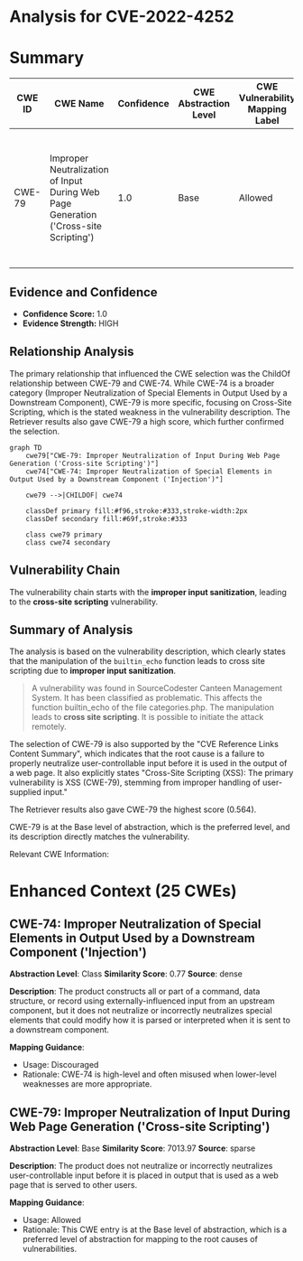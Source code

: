 # Analysis for CVE-2022-4252

# Summary
| CWE ID | CWE Name | Confidence | CWE Abstraction Level | CWE Vulnerability Mapping Label | CWE-Vulnerability Mapping Notes |
|---|---|---|---|---|---|
| CWE-79 | Improper Neutralization of Input During Web Page Generation ('Cross-site Scripting') | 1.0 | Base | Allowed | Primary CWE. The product does not neutralize user-controllable input before placing it in output used as a web page. |

## Evidence and Confidence

*   **Confidence Score:** 1.0
*   **Evidence Strength:** HIGH

## Relationship Analysis
The primary relationship that influenced the CWE selection was the ChildOf relationship between CWE-79 and CWE-74. While CWE-74 is a broader category (Improper Neutralization of Special Elements in Output Used by a Downstream Component), CWE-79 is more specific, focusing on Cross-Site Scripting, which is the stated weakness in the vulnerability description. The Retriever results also gave CWE-79 a high score, which further confirmed the selection.

```mermaid
graph TD
    cwe79["CWE-79: Improper Neutralization of Input During Web Page Generation ('Cross-site Scripting')"]
    cwe74["CWE-74: Improper Neutralization of Special Elements in Output Used by a Downstream Component ('Injection')"]
    
    cwe79 -->|CHILDOF| cwe74
    
    classDef primary fill:#f96,stroke:#333,stroke-width:2px
    classDef secondary fill:#69f,stroke:#333
    
    class cwe79 primary
    class cwe74 secondary
```

## Vulnerability Chain
The vulnerability chain starts with the **improper input sanitization**, leading to the **cross-site scripting** vulnerability.

## Summary of Analysis
The analysis is based on the vulnerability description, which clearly states that the manipulation of the `builtin_echo` function leads to cross site scripting due to **improper input sanitization**.
> A vulnerability was found in SourceCodester Canteen Management System. It has been classified as problematic. This affects the function builtin_echo of the file categories.php. The manipulation leads to **cross site scripting**. It is possible to initiate the attack remotely.

The selection of CWE-79 is also supported by the "CVE Reference Links Content Summary", which indicates that the root cause is a failure to properly neutralize user-controllable input before it is used in the output of a web page. It also explicitly states "Cross-Site Scripting (XSS): The primary vulnerability is XSS (CWE-79), stemming from improper handling of user-supplied input."

The Retriever results also gave CWE-79 the highest score (0.564).

CWE-79 is at the Base level of abstraction, which is the preferred level, and its description directly matches the vulnerability.

Relevant CWE Information:

# Enhanced Context (25 CWEs)

## CWE-74: Improper Neutralization of Special Elements in Output Used by a Downstream Component ('Injection')
**Abstraction Level**: Class
**Similarity Score**: 0.77
**Source**: dense

**Description**:
The product constructs all or part of a command, data structure, or record using externally-influenced input from an upstream component, but it does not neutralize or incorrectly neutralizes special elements that could modify how it is parsed or interpreted when it is sent to a downstream component.

**Mapping Guidance**:
- Usage: Discouraged
- Rationale: CWE-74 is high-level and often misused when lower-level weaknesses are more appropriate.

## CWE-79: Improper Neutralization of Input During Web Page Generation ('Cross-site Scripting')
**Abstraction Level**: Base
**Similarity Score**: 7013.97
**Source**: sparse

**Description**:
The product does not neutralize or incorrectly neutralizes user-controllable input before it is placed in output that is used as a web page that is served to other users.

**Mapping Guidance**:
- Usage: Allowed
- Rationale: This CWE entry is at the Base level of abstraction, which is a preferred level of abstraction for mapping to the root causes of vulnerabilities.